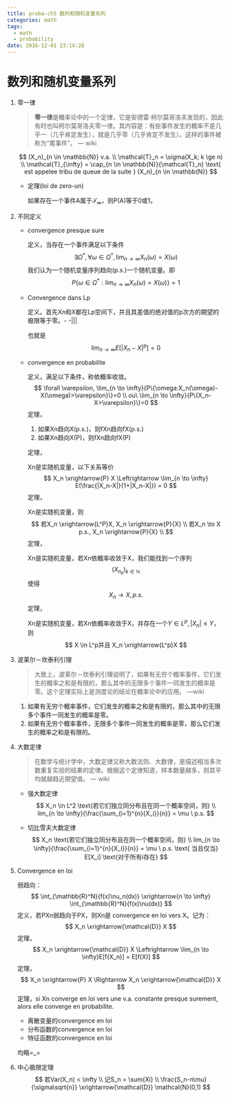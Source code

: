 ```yaml
---
title: proba-ch5 数列和随机变量系列
categories: math
tags:
  - math
  - probability
date: 2016-12-01 23:14:28
---
```


# 数列和随机变量系列

1. 零一律

   > **零一律**是概率论中的一个定律，它是安德雷·柯尔莫哥洛夫发现的，因此有时也叫柯尔莫哥洛夫零一律。其内容是：有些事件发生的概率不是几乎一（几乎肯定发生），就是几乎零（几乎肯定不发生）。这样的事件被称为“尾事件”。 — wiki

   $$
   (X_n)_{n \in \mathbb{N}} v.a. \\
   \mathcal{T}_n = \sigma(X_k; k \ge n) \\
   \mathcal{T}_{\infty} = \cap_{n \in \mathbb{N}}{\mathcal{T}_n} \text{ est   appelee tribu de queue de la suite } (X_n)_{n \in \mathbb{N}}
   $$
   - 定理(loi de zero-un)

     如果存在一个事件A属于$\mathcal{T}_{\infty}$，则P(A)等于0或1。

2. 不同定义

   - convergence presque sure

     定义，当存在一个事件满足以下条件
     $$
     \exists \Omega^*, \forall \omega \in \Omega^*, \lim_{n \rightarrow \infty}{X_n(\omega)} = X(\omega)
     $$
     我们认为一个随机变量序列趋向(p.s.)一个随机变量。即
     $$
     P\{\omega \in \Omega^*: \lim_{n \rightarrow \infty}{X_n(\omega)} = X(\omega)\} = 1
     $$

   - Convergence dans Lp

     定义。首先Xn和X都在Lp空间下，并且其差值的绝对值的p次方的期望的极限等于零。- -|||

     也就是
     $$
     \lim_{n \rightarrow \infty}{E[|X_n-X|^p]} = 0
     $$

   - convergence en probabilite

     定义，满足以下条件，称依概率收敛。
     $$
     \forall \varepsilon, \lim_{n \to \infty}{P\{\omega:X_n(\omega)-X(\omega)>\varepsilon}\}=0 \\
     ou\  \lim_{n \to \infty}{P\{X_n-X>\varepsilon}\}=0
     $$
     定理，

     1. 如果Xn趋向X(p.s.)，则fXn趋向fX(p.s.)
     2. 如果Xn趋向X(P)，则fXn趋向fX(P)

     定理，

     Xn是实随机变量，以下关系等价
     $$
     X_n \xrightarrow{P} X \Leftrightarrow \lim_{n \to \infty} E(\frac{|X_n-X|}{1+|X_n-X|}) = 0
     $$
     定理，

     Xn是实随机变量，则
     $$
     若X_n \xrightarrow{L^P}X, X_n \xrightarrow{P}{X} \\
     若X_n \to X p.s., X_n \xrightarrow{P}{X} \\
     $$
     定理，

     Xn是实随机变量，若Xn依概率收敛于X，我们能找到一个序列
     $$
     (X_{n_k})_{k \in \mathbb{N}}
     $$
     使得
     $$
     X_n \to X, p.s.
     $$
     定理，

     Xn是实随机变量，若Xn依概率收敛于X，并存在一个$Y \in L^p, |X_n| \le Y$，则
     $$
     X \in L^p并且 X_n \xrightarrow{L^p}X
     $$





3. 波莱尔－坎泰利引理

   > 大致上，波莱尔－坎泰利引理说明了，如果有无穷个概率事件，它们发生的概率之和是有限的，那么其中的无限多个事件一同发生的概率是零。这个定理实际上是测度论的结论在概率论中的应用。 —wiki

   1. 如果有无穷个概率事件，它们发生的概率之和是有限的，那么其中的无限多个事件一同发生的概率是零。
   2. 如果有无穷个概率事件，无限多个事件一同发生的概率是零，那么它们发生的概率之和是有限的。

4. 大数定律

   > 在数学与统计学中，大数定律又称大数法则、大数律，是描述相当多次数重复实验的结果的定律。根据这个定律知道，样本数量越多，则其平均就越趋近期望值。 — wiki

   - 强大数定律
     $$
     X_n \in L^2 \text{若它们独立同分布且在同一个概率空间，则} \\
     lim_{n \to \infty}{\frac{\sum_{i=1}^{n}{X_i}}{n}} = \mu \ p.s.
     $$

   - 切比雪夫大数定律
     $$
     X_n  \text{若它们独立同分布且在同一个概率空间，则} \\
     lim_{n \to \infty}{\frac{\sum_{i=1}^{n}{X_i}}{n}} = \mu \ p.s. \text{ 当且仅当} E[X_i] \text{对于所有i存在}
     $$

5. Convergence en loi

   弱趋向：
   $$
   \int_{\mathbb{R}^N}{f(x)\nu_n(dx)} \xrightarrow{n \to \infty} \int_{\mathbb{R}^N}{f(x)\nu(dx)}
   $$
   定义，若PXn弱趋向于PX，则Xn是 convergence en loi vers X。记为：
   $$
   X_n \xrightarrow{\mathcal{D}} X
   $$
   定理，
   $$
   X_n \xrightarrow{\mathcal{D}} X \Leftrightarrow \lim_{n \to \infty}E[f(X_n)] = E[f(X)]
   $$
   定理，
   $$
   X_n \xrightarrow{P} X \Rightarrow X_n \xrightarrow{\mathcal{D}} X
   $$
   定理，si Xn converge en loi vers une v.a. constante presque surement, alors elle converge en probabilite.

   - 离散变量的convergence en loi
   - 分布函数的convergence en loi
   - 特征函数的convergence en loi

   均略=_=

6. 中心极限定理
   $$
   若Var(X_n) < \infty \\
   记S_n = \sum{Xi} \\
   \frac{S_n-n\mu}{\sigma\sqrt{n}} \xrightarrow{\mathcal{D}} \mathcal{N}(0,1)
   $$
   ​

